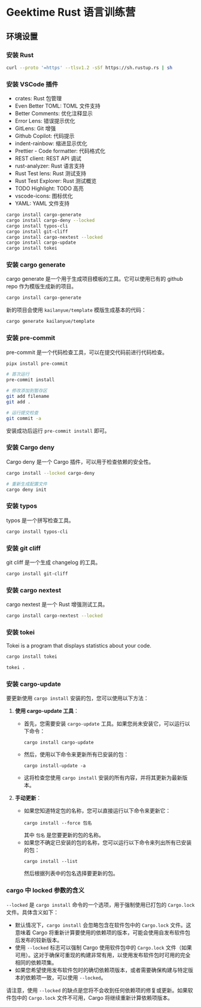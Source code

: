# Geektime Rust 语言训练营

## 环境设置

### 安装 Rust

```bash
curl --proto '=https' --tlsv1.2 -sSf https://sh.rustup.rs | sh
```

### 安装 VSCode 插件

- crates: Rust 包管理
- Even Better TOML: TOML 文件支持
- Better Comments: 优化注释显示
- Error Lens: 错误提示优化
- GitLens: Git 增强
- Github Copilot: 代码提示
- indent-rainbow: 缩进显示优化
- Prettier - Code formatter: 代码格式化
- REST client: REST API 调试
- rust-analyzer: Rust 语言支持
- Rust Test lens: Rust 测试支持
- Rust Test Explorer: Rust 测试概览
- TODO Highlight: TODO 高亮
- vscode-icons: 图标优化
- YAML: YAML 文件支持


```bash
cargo install cargo-generate
cargo install cargo-deny --locked
cargo install typos-cli
cargo install git-cliff
cargo install cargo-nextest --locked
cargo install cargo-update
cargo install tokei
```
### 安装 cargo generate

cargo generate 是一个用于生成项目模板的工具。它可以使用已有的 github repo 作为模版生成新的项目。

```bash
cargo install cargo-generate
```

新的项目会使用 `kailanyue/template` 模版生成基本的代码：

```bash
cargo generate kailanyue/template
```

### 安装 pre-commit

pre-commit 是一个代码检查工具，可以在提交代码前进行代码检查。

```bash
pipx install pre-commit
```

```bash
# 首次运行
pre-commit install

# 修改添加到暂存区
git add filename
git add .

# 运行提交检查
git commit -a
```

安装成功后运行 `pre-commit install` 即可。

### 安装 Cargo deny

Cargo deny 是一个 Cargo 插件，可以用于检查依赖的安全性。

```bash
cargo install --locked cargo-deny

# 重新生成配置文件
cargo deny init
```

### 安装 typos

typos 是一个拼写检查工具。

```bash
cargo install typos-cli
```

### 安装 git cliff

git cliff 是一个生成 changelog 的工具。

```bash
cargo install git-cliff
```

### 安装 cargo nextest

cargo nextest 是一个 Rust 增强测试工具。

```bash
cargo install cargo-nextest --locked
```

### 安装 tokei
Tokei is a program that displays statistics about your code.

```bash
cargo install tokei

tokei .
```


### 安装 cargo-update
要更新使用 `cargo install` 安装的包，您可以使用以下方法：

1. **使用 cargo-update 工具**：
    - 首先，您需要安装 `cargo-update` 工具。如果您尚未安装它，可以运行以下命令：
      ```
      cargo install cargo-update
      ```
    - 然后，使用以下命令来更新所有已安装的包：
      ```
      cargo install-update -a
      ```
    - 这将检查您使用 `cargo install` 安装的所有内容，并将其更新为最新版本。

2. **手动更新**：
    - 如果您知道特定包的名称，您可以直接运行以下命令来更新它：
      ```
      cargo install --force 包名
      ```
      其中 `包名` 是您要更新的包的名称。
    - 如果您不确定已安装的包的名称，您可以运行以下命令来列出所有已安装的包：
      ```
      cargo install --list
      ```
      然后根据列表中的包名选择要更新的包。



### cargo 中 locked 参数的含义
`--locked` 是 `cargo install` 命令的一个选项，用于强制使用已打包的 `Cargo.lock` 文件。具体含义如下：

- 默认情况下，`cargo install` 会忽略包含在软件包中的 `Cargo.lock` 文件。这意味着 Cargo 将重新计算要使用的依赖项的版本，可能会使用自发布软件包后发布的较新版本。
- 使用 `--locked` 标志可以强制 Cargo 使用软件包中的 `Cargo.lock` 文件（如果可用）。这对于确保可重现的构建非常有用，以使用发布软件包时可用的完全相同的依赖项集。
- 如果您希望使用发布软件包时的确切依赖项版本，或者需要确保构建与特定版本的依赖项一致，可以使用 `--locked`。

请注意，使用 `--locked` 的缺点是您将不会收到任何依赖项的修复或更新。如果软件包中的 `Cargo.lock` 文件不可用，Cargo 将继续重新计算依赖项版本。

